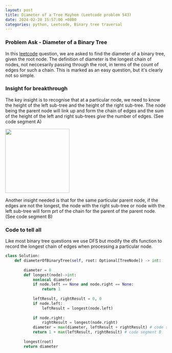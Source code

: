 ```yaml
---
layout: post
title: Diameter of a Tree Mayhem (Leetcode problem 543)
date: 2024-02-28 15:57:00 +0800
categories: python, Leetcode, Binary tree traversal
---
```


### Problem Ask - Diameter of a Binary Tree

In this [leetcode] question, we are asked to find the diameter of a binary tree, given the root node.
The definition of diameter is the longest chain of nodes, not neccesarily passing through the root, in terms of the count of edges for such a chain. This is marked as an easy question, but it's clearly not so simple.

### Insight for breakthrough

The key insight is to recognise that at a particular node, we need to know the height of the left sub-tree and the height of the right sub-tree. The node being the parent node will link up and form the chain of edges and the sum of the height of the left and right sub-trees *give* the number of edges. (See code segment A)

<img src="/assets/images/height_tree.jpg" width=200/>

Another insight needed is that for the same particular parent node, if the edges are not the longest, the node with the right sub-tree or node with the left sub-tree will form prt of the chain for the parent of the parent node. (See code segment B)

### Code to tell all

Like most binary tree questions we use DFS but modify the dfs function to record the longest chain of edges when processing a particular node. 

```python
class Solution:
    def diameterOfBinaryTree(self, root: Optional[TreeNode]) -> int:
        
        diameter = 0
        def longest(node)->int:
            nonlocal diameter
            if node.left == None and node.right == None:
                return 1
            
            leftResult, rightResult = 0, 0
            if node.left:
                leftResult = longest(node.left)
            
            if node.right:
                rightResult = longest(node.right)
            diameter = max(diameter, leftResult + rightResult) # code segment A
            return 1 + max(leftResult, rightResult) # code segment B
        
        longest(root)
        return diameter

```


[Leetcode]: https://leetcode.com/problems/diameter-of-binary-tree/